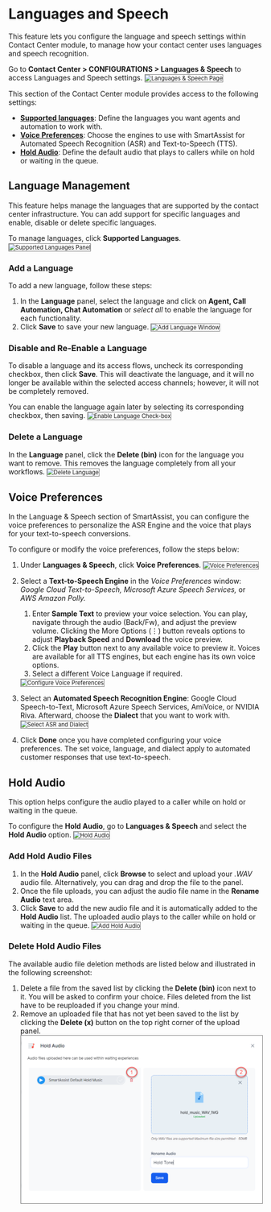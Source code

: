 <!-----

You have some errors, warnings, or alerts. If you are using reckless mode, turn it off to see inline alerts.
* ERRORs: 0
* WARNINGs: 0
* ALERTS: 11

Conversion time: 3.896 seconds.


Using this Markdown file:

1. Paste this output into your source file.
2. See the notes and action items below regarding this conversion run.
3. Check the rendered output (headings, lists, code blocks, tables) for proper
   formatting and use a linkchecker before you publish this page.

Conversion notes:

* Docs to Markdown version 1.0β34
* Fri Nov 10 2023 02:01:32 GMT-0800 (PST)
* Source doc: Languages and Speech
* This document has images: check for >>>>>  gd2md-html alert:  inline image link in generated source and store images to your server. NOTE: Images in exported zip file from Google Docs may not appear in  the same order as they do in your doc. Please check the images!

----->

# **Languages and Speech**

This feature lets you configure the language and speech settings within Contact Center module, to manage how your contact center uses languages and speech recognition.

Go to **Contact Center > CONFIGURATIONS > Languages & Speech** to access Languages and Speech settings.
<img src="../images/languages-and-speech-page.png" alt="
Languages & Speech Page" title="Languages & Speech Page" style="border: 1px solid gray; zoom:80%;">

This section of the Contact Center module provides access to the following settings:

* **[Supported languages](https://docs.kore.ai/smartassist/settings/general-settings/language-management/#)**: Define the languages you want agents and automation to work with.
* **[Voice Preferences](https://docs.kore.ai/smartassist/settings/advanced-settings/)**: Choose the engines to use with SmartAssist for Automated Speech Recognition (ASR) and Text-to-Speech (TTS).
* **[Hold Audio](https://docs.kore.ai/smartassist/agent/default-agent-interaction-flows/#Hold_Audio)**: Define the default audio that plays to callers while on hold or waiting in the queue.

## Language Management

This feature helps manage the languages that are supported by the contact center infrastructure. You can add support for specific languages and enable, disable or delete specific languages.

To manage languages, click **Supported Languages**.
<img src="../images/supported-languages.png" alt="
Supported Languages Panel" title="Supported Languages Panel" style="border: 1px solid gray; zoom:80%;">

### Add a Language

To add a new language, follow these steps:

1. In the **Language** panel, select the language and click on **Agent, Call Automation, Chat Automation** or _select all_ to enable the language for each functionality.
2. Click **Save** to save your new language.
<img src="../images/add-language-window.png" alt="
Add Language Window" title="Add Language Window" style="border: 1px solid gray; zoom:80%;">

### Disable and Re-Enable a Language

To disable a language and its access flows, uncheck its corresponding checkbox, then click **Save**. This will deactivate the language, and it will no longer be available within the selected access channels; however, it will not be completely removed.

You can enable the language again later by selecting its corresponding checkbox, then saving.
<img src="../images/language-checkbox.png" alt="
Enable Language Check-box" title="Enable Language Check-box" style="border: 1px solid gray; zoom:80%;">

### Delete a Language

In the **Language** panel, click the **Delete (bin)** icon for the language you want to remove. This removes the language completely from all your workflows.
<img src="../images/delete-language.png" alt="
Delete Language" title="Delete Language" style="border: 1px solid gray; zoom:80%;">

## Voice Preferences

In the Language & Speech section of SmartAssist, you can configure the voice preferences to personalize the ASR Engine and the voice that plays for your text-to-speech conversions.

To configure or modify the voice preferences, follow the steps below:

1. Under **Languages & Speech**, click **Voice Preferences**.
<img src="../images/voice-preferences.png" alt="
Voice Preferences" title="Voice Preferences" style="border: 1px solid gray; zoom:80%;">

2. Select a **Text-to-Speech Engine** in the _Voice Preferences_ window: _Google Cloud Text-to-Speech, Microsoft Azure Speech Services,_ or _AWS Amazon Polly._
    1. Enter **Sample Text** to preview your voice selection. You can play, navigate through the audio (Back/Fw), and adjust the preview volume. Clicking the More Options (⋮) button reveals options to adjust **Playback Speed** and **Download** the voice preview.
    2. Click the **Play** button next to any available voice to preview it. Voices are available for all TTS engines, but each engine has its own voice options.
    3. Select a different Voice Language if required.
    <img src="../images/configure-voice-preferences.gif" alt="Configure Voice Preferences" title="Configure Voice Preferences" style="border: 1px solid gray; zoom:80%;">

3. Select an **Automated Speech Recognition Engine**: Google Cloud Speech-to-Text, Microsoft Azure Speech Services, AmiVoice, or NVIDIA Riva. Afterward, choose the **Dialect** that you want to work with.
<img src="../images/asr-and-dialect.png" alt="
Select ASR and Dialect" title="Select ASR and Dialect" style="border: 1px solid gray; zoom:80%;">

4. Click **Done** once you have completed configuring your voice preferences. The set voice, language, and dialect apply to automated customer responses that use text-to-speech.

## Hold Audio

This option helps configure the audio played to a caller while on hold or waiting in the queue.

To configure the **Hold Audio**, go to **Languages & Speech** and select the **Hold Audio** option.
<img src="../images/hold-audio.png" alt="
Hold Audio" title="Hold Audio" style="border: 1px solid gray; zoom:80%;">

### Add Hold Audio Files

1. In the **Hold Audio** panel, click **Browse** to select and upload your _.WAV_ audio file. Alternatively, you can drag and drop the file to the panel.
1. Once the file uploads, you can adjust the audio file name in the **Rename Audio** text area.
2. Click **Save** to add the new audio file and it is automatically added to the **Hold Audio** list. The uploaded audio plays to the caller while on hold or waiting in the queue.
<img src="../images/configure-hold-tone.gif" alt="
Add Hold Audio" title="Add Hold Audio" style="border: 1px solid gray; zoom:80%;">

### Delete Hold Audio Files

The available audio file deletion methods are listed below and illustrated in the following screenshot:

1. Delete a file from the saved list by clicking the **Delete (bin)** icon next to it. You will be asked to confirm your choice. Files deleted from the list have to be reuploaded if you change your mind.
2. Remove an uploaded file that has not yet been saved to the list by clicking the **Delete (x)** button on the top right corner of the upload panel.
<img src="./images/delete-audio-file.png" alt="
Delete Audio File" title="Delete Audio File" style="border: 1px solid gray; zoom:80%;">